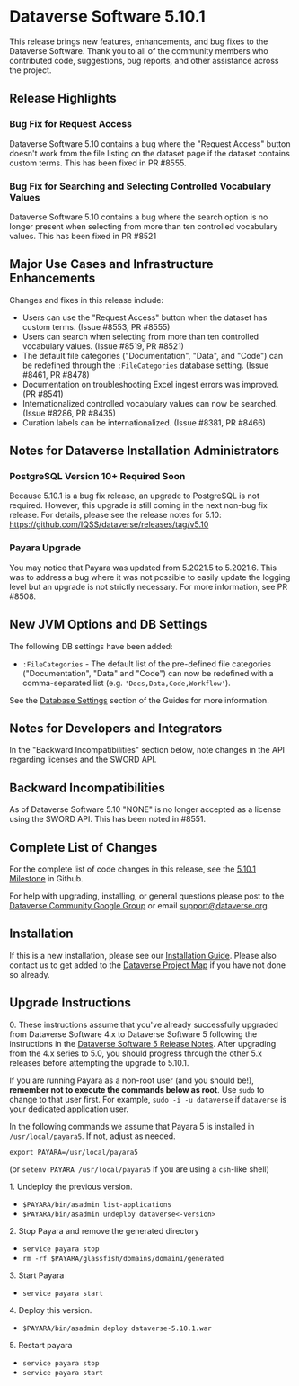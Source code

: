 # Dataverse Software 5.10.1

This release brings new features, enhancements, and bug fixes to the Dataverse Software. Thank you to all of the community members who contributed code, suggestions, bug reports, and other assistance across the project.

## Release Highlights

### Bug Fix for Request Access

Dataverse Software 5.10 contains a bug where the "Request Access" button doesn't work from the file listing on the dataset page if the dataset contains custom terms. This has been fixed in PR #8555.

### Bug Fix for Searching and Selecting Controlled Vocabulary Values

Dataverse Software 5.10 contains a bug where the search option is no longer present when selecting from more than ten controlled vocabulary values. This has been fixed in PR #8521

## Major Use Cases and Infrastructure Enhancements

Changes and fixes in this release include:

- Users can use the "Request Access" button when the dataset has custom terms. (Issue #8553, PR #8555)
- Users can search when selecting from more than ten controlled vocabulary values. (Issue #8519, PR #8521)
- The default file categories ("Documentation", "Data", and "Code") can be redefined through the `:FileCategories` database setting. (Issue #8461, PR #8478)
- Documentation on troubleshooting Excel ingest errors was improved. (PR #8541)
- Internationalized controlled vocabulary values can now be searched. (Issue #8286, PR #8435)
- Curation labels can be internationalized. (Issue #8381, PR #8466)

## Notes for Dataverse Installation Administrators

### PostgreSQL Version 10+ Required Soon

Because 5.10.1 is a bug fix release, an upgrade to PostgreSQL is not required. However, this upgrade is still coming in the next non-bug fix release. For details, please see the release notes for 5.10: https://github.com/IQSS/dataverse/releases/tag/v5.10

### Payara Upgrade

You may notice that Payara was updated from 5.2021.5 to 5.2021.6. This was to address a bug where it was not possible to easily update the logging level but an upgrade is not strictly necessary. For more information, see PR #8508.

## New JVM Options and DB Settings

The following DB settings have been added:

- `:FileCategories` - The default list of the pre-defined file categories ("Documentation", "Data" and "Code") can now be redefined with a comma-separated list (e.g. `'Docs,Data,Code,Workflow'`).

See the [Database Settings](https://guides.dataverse.org/en/5.10.1/installation/config.html#database-settings) section of the Guides for more information.

## Notes for Developers and Integrators

In the "Backward Incompatibilities" section below, note changes in the API regarding licenses and the SWORD API.

## Backward Incompatibilities

As of Dataverse Software 5.10 "NONE" is no longer accepted as a license using the SWORD API. This has been noted in #8551.

## Complete List of Changes

For the complete list of code changes in this release, see the [5.10.1 Milestone](https://github.com/IQSS/dataverse/milestone/102?closed=1) in Github.

For help with upgrading, installing, or general questions please post to the [Dataverse Community Google Group](https://groups.google.com/forum/#!forum/dataverse-community) or email support@dataverse.org.

## Installation

If this is a new installation, please see our [Installation Guide](https://guides.dataverse.org/en/5.10.1/installation/). Please also contact us to get added to the [Dataverse Project Map](https://guides.dataverse.org/en/5.10.1/installation/config.html#putting-your-dataverse-installation-on-the-map-at-dataverse-org) if you have not done so already.

## Upgrade Instructions

0\. These instructions assume that you've already successfully upgraded from Dataverse Software 4.x to Dataverse Software 5 following the instructions in the [Dataverse Software 5 Release Notes](https://github.com/IQSS/dataverse/releases/tag/v5.0). After upgrading from the 4.x series to 5.0, you should progress through the other 5.x releases before attempting the upgrade to 5.10.1.

If you are running Payara as a non-root user (and you should be!), **remember not to execute the commands below as root**. Use `sudo` to change to that user first. For example, `sudo -i -u dataverse` if `dataverse` is your dedicated application user.  

In the following commands we assume that Payara 5 is installed in `/usr/local/payara5`. If not, adjust as needed.

`export PAYARA=/usr/local/payara5`

(or `setenv PAYARA /usr/local/payara5` if you are using a `csh`-like shell)

1\. Undeploy the previous version.

- `$PAYARA/bin/asadmin list-applications`
- `$PAYARA/bin/asadmin undeploy dataverse<-version>`

2\. Stop Payara and remove the generated directory

- `service payara stop`
- `rm -rf $PAYARA/glassfish/domains/domain1/generated`

3\. Start Payara

- `service payara start`
  
4\. Deploy this version.

- `$PAYARA/bin/asadmin deploy dataverse-5.10.1.war`

5\. Restart payara

- `service payara stop`
- `service payara start`
